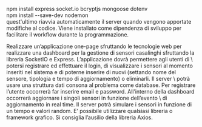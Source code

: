 npm install express socket.io bcryptjs mongoose dotenv \
npm install --save-dev nodemon \
quest'ultimo riavvia automaticamente il server quando vengono apportate modifiche al codice. Viene installato come dipendenza di      sviluppo per facilitare il workflow durante la programmazione.

Realizzare un’applicazione one-page sfruttando le tecnologie web per realizzare una dashboard per la gestione di sensori casalinghi sfruttando la libreria SocketIO e Express. L’applicazione dovrà permettere agli utenti di
\ potersi registrare ed effettuare il login, di visualizzare i sensori al momento inseriti nel sistema e di poterne inserire di nuovi (settando nome del sensore, tipologia e tempo di aggiornamento) o eliminarli. Il server
\ potrà usare una struttura dati consona al problema come database. Per registrare l’utente occorrerà far inserire email e password. All’interno della dashboard occorrerà aggiornare i singoli sensori in funzione dell’evento
\ di aggiornamento in real time. Il server potrà simulare i sensori in funzione di un tempo e valori random. E’ possibile utilizzare qualsiasi libreria o framework grafico. Si consiglia l’ausilio della libreria Axios.
